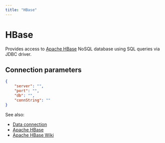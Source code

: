 ```yaml
---
title: "HBase"
---
```

<!-- SUBTITLE: -->

# HBase

Provides access to [Apache HBase](https://hbase.apache.org/) NoSQL database
using SQL queries via JDBC driver.

## Connection parameters

```json
{
    "server": "",
    "port": "",
    "db": "",
    "connString": ""
}
```

See also:

* [Data connection](../data-connection.md)
* [Apache HBase](https://hbase.apache.org/)
* [Apache HBase Wiki](https://en.wikipedia.org/wiki/Apache_HBase)
